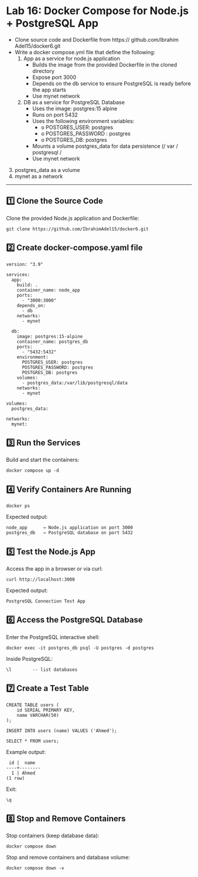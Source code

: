 # Lab 16: Docker Compose for Node.js + PostgreSQL App
-  Clone source code and Dockerfile from https:// github.com/Ibrahim Adel15/docker6.git
-  Write a docker compose.yml file that define the following:
   1. App as a service for node.js application
      -  Builds the image from the provided Dockerfile in the cloned directory
      -  Expose port 3000
      -  Depends on the db service to ensure PostgreSQL is ready before the app starts
      -  Use mynet network
   2. DB as a service for PostgreSQL Database
      -  Uses the image: postgres:15 alpine
      -  Runs on port 5432
      -  Uses the following environment variables:
         -  o POSTGRES_USER: postgres
         -  o POSTGRES_PASSWORD : postgres
         -  o POSTGRES_DB: postgres
      -  Mounts a volume postgres_data for data persistence (/ var / postgresql /
      -  Use mynet network
  3. postgres_data as a volume
  4. mynet as a network
---

## **1️⃣ Clone the Source Code**
Clone the provided Node.js application and Dockerfile:

```
git clone https://github.com/IbrahimAdel15/docker6.git
```
## 2️⃣ Create docker-compose.yaml file
```
version: "3.9"

services:
  app:
    build: .
    container_name: node_app
    ports:
      - "3000:3000"
    depends_on:
      - db
    networks:
      - mynet

  db:
    image: postgres:15-alpine
    container_name: postgres_db
    ports:
      - "5432:5432"
    environment:
      POSTGRES_USER: postgres
      POSTGRES_PASSWORD: postgres
      POSTGRES_DB: postgres
    volumes:
      - postgres_data:/var/lib/postgresql/data
    networks:
      - mynet

volumes:
  postgres_data:

networks:
  mynet:
```
## 3️⃣ Run the Services
Build and start the containers:
```
docker compose up -d
```
## 4️⃣ Verify Containers Are Running
```
docker ps
```
Expected output:

```
node_app      → Node.js application on port 3000
postgres_db   → PostgreSQL database on port 5432
```
## 5️⃣ Test the Node.js App
Access the app in a browser or via curl:
```
curl http://localhost:3000
```
Expected output:

```
PostgreSQL Connection Test App
```
## 6️⃣ Access the PostgreSQL Database
Enter the PostgreSQL interactive shell:
```
docker exec -it postgres_db psql -U postgres -d postgres
```
Inside PostgreSQL:
```
\l        -- list databases
```
## 7️⃣ Create a Test Table
```
CREATE TABLE users (
    id SERIAL PRIMARY KEY,
    name VARCHAR(50)
);

INSERT INTO users (name) VALUES ('Ahmed');

SELECT * FROM users;
```
Example output:
```
 id |  name
----+--------
  1 | Ahmed
(1 row)
```
Exit:
```
\q
```
## 8️⃣ Stop and Remove Containers
Stop containers (keep database data):
```
docker compose down
```
Stop and remove containers and database volume:
```
docker compose down -v
```
